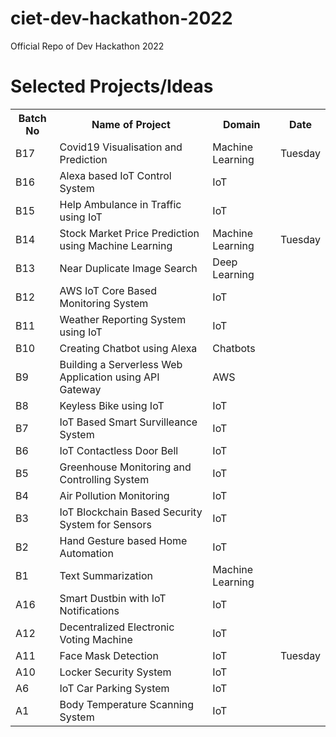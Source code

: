 # ciet-dev-hackathon-2022
Official Repo of Dev Hackathon 2022

# Selected Projects/Ideas

<table>
  <tr>
    <th>Batch No</th>
    <th>Name of Project</th>
    <th>Domain</th>
    <th>Date</th>
  </tr>
  <tr>
    <td>B17</td>
    <td>Covid19 Visualisation and Prediction</td>
    <td>Machine Learning</td>
    <td>Tuesday</td>
  </tr>
  <tr>
    <td>B16</td>
    <td>Alexa based IoT Control System</td>
    <td>IoT</td>
  </tr>
  <tr>
    <td>B15</td>
    <td>Help Ambulance in Traffic using IoT</td>
    <td>IoT</td>
  </tr>
  <tr>
    <td>B14</td>
    <td>Stock Market Price Prediction using Machine Learning</td>
    <td>Machine Learning</td>
    <td>Tuesday</td>
  </tr>
  <tr>
    <td>B13</td>
    <td>Near Duplicate Image Search</td>
    <td>Deep Learning</td>
  </tr>
  <tr>
    <td>B12</td>
    <td>AWS IoT Core Based Monitoring System</td>
    <td>IoT</td>
  </tr>
  <tr>
    <td>B11</td>
    <td>Weather Reporting System using IoT</td>
    <td>IoT</td>
  </tr>
  <tr>
    <td>B10</td>
    <td>Creating Chatbot using Alexa</td>
    <td>Chatbots</td>
  </tr>
  <tr>
    <td>B9</td>
    <td>Building a Serverless Web Application using API Gateway</td>
    <td>AWS</td>
  </tr>
  <tr>
    <td>B8</td>
    <td>Keyless Bike using IoT</td>
    <td>IoT</td>
  </tr>
  <tr>
    <td>B7</td>
    <td>IoT Based Smart Survilleance System</td>
    <td>IoT</td>
  </tr>
  <tr>
    <td>B6</td>
    <td>IoT Contactless Door Bell</td>
    <td>IoT</td>
  </tr>
  <tr>
    <td>B5</td>
    <td>Greenhouse Monitoring and Controlling System</td>
    <td>IoT</td>
  </tr>
  <tr>
    <td>B4</td>
    <td>Air Pollution Monitoring</td>
    <td>IoT</td>
  </tr>
  <tr>
    <td>B3</td>
    <td>IoT Blockchain Based Security System for Sensors</td>
    <td>IoT</td>
  </tr>
  <tr>
    <td>B2</td>
    <td>Hand Gesture based Home Automation</td>
    <td>IoT</td>
  </tr>
  <tr>
    <td>B1</td>
    <td>Text Summarization</td>
    <td>Machine Learning</td>
  </tr>
  <tr>
    <td>A16</td>
    <td>Smart Dustbin with IoT Notifications</td>
    <td>IoT</td>
  </tr>
  <tr>
    <td>A12</td>
    <td>Decentralized Electronic Voting Machine</td>
    <td>IoT</td>
  </tr>
  <tr>
    <td>A11</td>
    <td>Face Mask Detection</td>
    <td>IoT</td>
    <td>Tuesday</td>
  </tr>
  <tr>
    <td>A10</td>
    <td>Locker Security System</td>
    <td>IoT</td>
  </tr>
  <tr>
    <td>A6</td>
    <td>IoT Car Parking System</td>
    <td>IoT</td>
  </tr>
  <tr>
    <td>A1</td>
    <td>Body Temperature Scanning System</td>
    <td>IoT</td>
  </tr>
</table>
